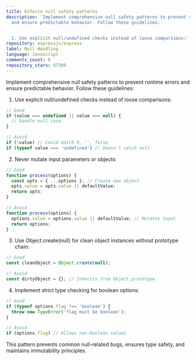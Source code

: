 ```yaml
---
title: Enforce null safety patterns
description: 'Implement comprehensive null safety patterns to prevent runtime errors
  and ensure predictable behavior. Follow these guidelines:


  1. Use explicit null/undefined checks instead of loose comparisons:'
repository: expressjs/express
label: Null Handling
language: Javascript
comments_count: 8
repository_stars: 67300
---
```


Implement comprehensive null safety patterns to prevent runtime errors and ensure predictable behavior. Follow these guidelines:

1. Use explicit null/undefined checks instead of loose comparisons:
```javascript
// Good
if (value === undefined || value === null) {
  // handle null case
}

// Avoid
if (!value) // Could match 0, '', false
if (typeof value === 'undefined') // Doesn't catch null
```

2. Never mutate input parameters or objects:
```javascript
// Good
function process(options) {
  const opts = { ...options }; // Create new object
  opts.value = opts.value || defaultValue;
  return opts;
}

// Avoid
function process(options) {
  options.value = options.value || defaultValue; // Mutates input
  return options;
}
```

3. Use Object.create(null) for clean object instances without prototype chain:
```javascript
// Good
const cleanObject = Object.create(null);

// Avoid
const dirtyObject = {}; // Inherits from Object.prototype
```

4. Implement strict type checking for boolean options:
```javascript
// Good
if (typeof options.flag !== 'boolean') {
  throw new TypeError('flag must be boolean');
}

// Avoid
if (options.flag) // Allows non-boolean values
```

This pattern prevents common null-related bugs, ensures type safety, and maintains immutability principles.